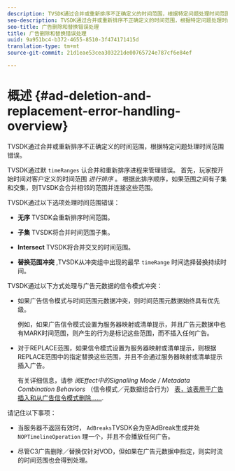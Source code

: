 ```yaml
---
description: TVSDK通过合并或重新排序不正确定义的时间范围，根据特定问题处理时间范围错误。
seo-description: TVSDK通过合并或重新排序不正确定义的时间范围，根据特定问题处理时间范围错误。
seo-title: 广告删除和替换错误处理
title: 广告删除和替换错误处理
uuid: 9a951bc4-b372-4655-8510-3f474171415d
translation-type: tm+mt
source-git-commit: 21d1eae53cea303221de00765724e787cf6e84ef

---
```



# 概述 {#ad-deletion-and-replacement-error-handling-overview}

TVSDK通过合并或重新排序不正确定义的时间范围，根据特定问题处理时间范围错误。

TVSDK通过默 `timeRanges` 认合并和重新排序进程来管理错误。 首先，玩家按开始时间对客户定义的时间范围 *进行排序* 。 根据此排序顺序，如果范围之间有子集和交集，则TVSDK会合并相邻的范围并连接这些范围。

TVSDK通过以下选项处理时间范围错误：

* **无序** TVSDK会重新排序时间范围。

* **子集** TVSDK将合并时间范围子集。

* **Intersect** TVSDK将合并交叉的时间范围。

* **替换范围冲突** ,TVSDK从冲突组中出现的最早 `timeRange` 时间选择替换持续时间。

TVSDK通过以下方式处理与广告元数据的信令模式冲突：

* 如果广告信令模式与时间范围元数据冲突，则时间范围元数据始终具有优先级。

   例如，如果广告信令模式设置为服务器映射或清单提示，并且广告元数据中也有MARK时间范围，则产生的行为是标记这些范围，而不插入任何广告。
* 对于REPLACE范围，如果信令模式设置为服务器映射或清单提示，则根据REPLACE范围中的指定替换这些范围，并且不会通过服务器映射或清单提示插入广告。

   有关详细信息，请参 *阅Effect中的Signalling Mode / Metadata Combination Behaviors* （信令模式／元数据组合行为） [表，该表用于广告插入和从广告信令模式删除……](../../../../tvsdk-2.7-for-android/ad-insertion/delete-replace-content-vod/c-psdk-android-2.7-signaling-mode-metadata-combos-android.md#c_psdk_signaling-mode-metadata-combos-android).

请记住以下事项：

* 当服务器不返回有效时， `AdBreaks`TVSDK会为空AdBreak生成并处 `NOPTimelineOperation` 理一个，并且不会播放任何广告。

* 尽管C3广告删除／替换仅针对VOD，但如果在广告元数据中指定，则实时流的时间范围也会得到处理。


